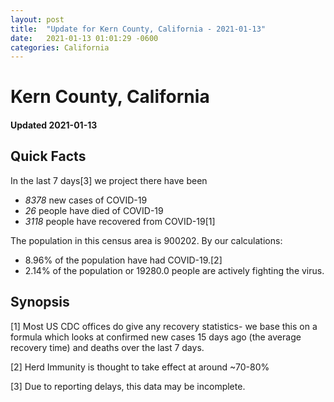 ```yaml
---
layout: post
title:  "Update for Kern County, California - 2021-01-13"
date:   2021-01-13 01:01:29 -0600
categories: California
---
```


# Kern County, California
#### Updated 2021-01-13

## Quick Facts

In the last 7 days[3] we project there have been
- *8378* new cases of COVID-19
- *26* people have died of COVID-19
- *3118* people have recovered from COVID-19[1]

The population in this census area is 900202. By our calculations:
- 8.96% of the population have had COVID-19.[2]
- 2.14% of the population or 19280.0 people are actively fighting the virus.

## Synopsis




[1] Most US CDC offices do give any recovery statistics- we base this on a formula which looks at confirmed new cases
15 days ago (the average recovery time) and deaths over the last 7 days.

[2] Herd Immunity is thought to take effect at around ~70-80%

[3] Due to reporting delays, this data may be incomplete.
 
    